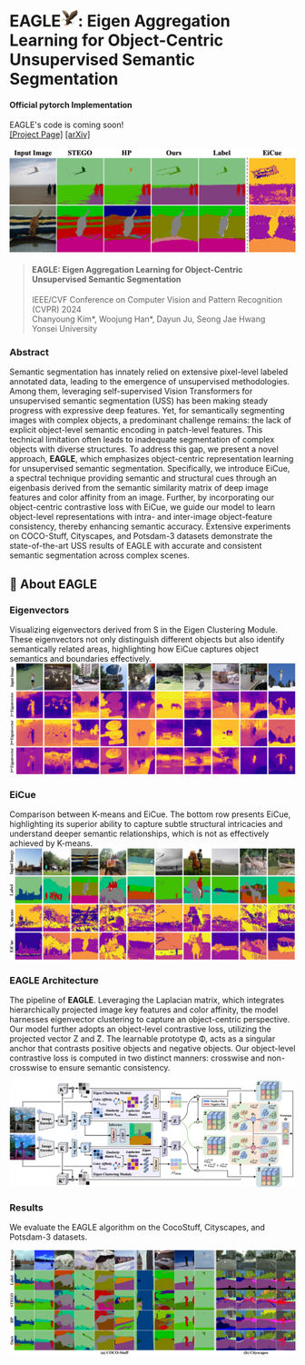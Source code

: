 # EAGLE<img src="img/eagle.png" width="30" height="30">: Eigen Aggregation Learning for Object-Centric Unsupervised Semantic Segmentation
#### Official pytorch Implementation


EAGLE's code is coming soon!  
[[Project Page]](https://micv-yonsei.github.io/eagle2024/) [[arXiv]](https://arxiv.org/abs/2403.01482)  
<br>
![1_imageb](./img/cover.png)
> #### **EAGLE: Eigen Aggregation Learning for Object-Centric Unsupervised Semantic Segmentation**<be>  
>IEEE/CVF Conference on Computer Vision and Pattern Recognition (CVPR) 2024  
>Chanyoung Kim*, Woojung Han*, Dayun Ju, Seong Jae Hwang  
>Yonsei University
### Abstract
Semantic segmentation has innately relied on extensive pixel-level labeled annotated data, leading to the emergence of unsupervised methodologies. Among them, leveraging self-supervised Vision Transformers for unsupervised semantic segmentation (USS) has been making steady progress with expressive deep features. Yet, for semantically segmenting images with complex objects, a predominant challenge remains: the lack of explicit object-level semantic encoding in patch-level features. This technical limitation often leads to inadequate segmentation of complex objects with diverse structures. To address this gap, we present a novel approach, **EAGLE**, which emphasizes object-centric representation learning for unsupervised semantic segmentation. Specifically, we introduce EiCue, a spectral technique providing semantic and structural cues through an eigenbasis derived from the semantic similarity matrix of deep image features and color affinity from an image. Further, by incorporating our object-centric contrastive loss with EiCue, we guide our model to learn object-level representations with intra- and inter-image object-feature consistency, thereby enhancing semantic accuracy. Extensive experiments on COCO-Stuff, Cityscapes, and Potsdam-3 datasets demonstrate the state-of-the-art USS results of EAGLE with accurate and consistent semantic segmentation across complex scenes.



## :eagle: About EAGLE

### Eigenvectors
Visualizing eigenvectors derived from S in the Eigen Clustering Module. These eigenvectors not only distinguish different objects but also identify semantically related areas, highlighting how EiCue captures object semantics and boundaries effectively.
![eigenvector](./img/eigenvector.png)

### EiCue
Comparison between K-means and EiCue. The bottom row presents EiCue, highlighting its superior ability to capture subtle structural intricacies and understand deeper semantic relationships, which is not as effectively achieved by K-means.
![EiCue](./img/eicue.png)

### EAGLE Architecture
The pipeline of **EAGLE**. Leveraging the Laplacian matrix, which integrates hierarchically projected image key features and color affinity, the model harnesses eigenvector clustering to capture an object-centric perspective. Our model further adopts an object-level contrastive loss, utilizing the projected vector Z and ̃Z. The learnable prototype Φ, acts as a singular anchor that contrasts positive objects and negative objects. Our object-level contrastive loss is computed in two distinct manners: crosswise and non-crosswise to ensure semantic consistency.

![image](./img/eagle_architecture.png)


### Results
We evaluate the EAGLE algorithm on the CocoStuff, Cityscapes, and Potsdam-3 datasets.

![main_results](./img/results.png)


